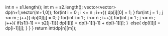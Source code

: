 int n = s1.length();
int m = s2.length();
vector<vector<double>> dp(n+1,vector<double>(m+1,0));
for(int i = 0 ; i <= n ; i++){
dp[i][0] = 1;
}
for(int j = 1 ; j <= m ; j++){
dp[0][j] = 0;
}
for(int i = 1 ; i <= n ; i++){
for(int j = 1 ; j <= m ; j++){
if(s1[i-1] == s2[j-1]){
dp[i][j] = dp[i-1][j-1] + dp[i-1][j];
}
​
else{
dp[i][j] = dp[i-1][j];
}
}
}
return int(dp[n][m]);